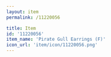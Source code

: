 ```yaml
---
layout: item
permalink: /11220056

title: Item
id: '11220056'
item_name: 'Pirate Gull Earrings (F)'
icon_url: 'item/icon/11220056.png'
---
```

